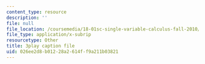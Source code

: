 ```yaml
---
content_type: resource
description: ''
file: null
file_location: /coursemedia/18-01sc-single-variable-calculus-fall-2010/026ee2d8b01228a2614ff9a211b03821_PNTnmH6jsRI.srt
file_type: application/x-subrip
resourcetype: Other
title: 3play caption file
uid: 026ee2d8-b012-28a2-614f-f9a211b03821
---
```

